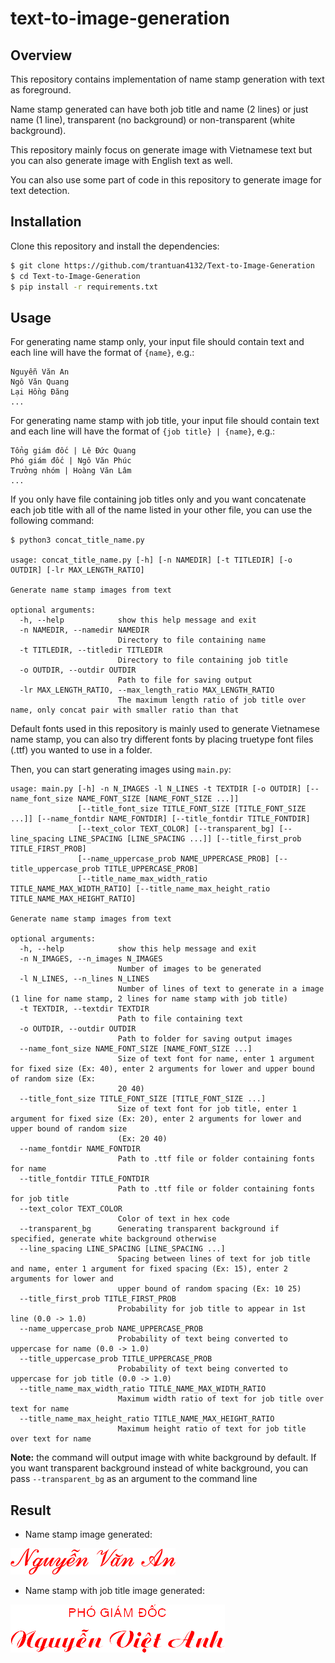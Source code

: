 # text-to-image-generation

## Overview

This repository contains implementation of name stamp generation with text as foreground. 

Name stamp generated can have both job title and name (2 lines) or just name (1 line), transparent (no background) or non-transparent (white background).

This repository mainly focus on generate image with Vietnamese text but you can also generate image with English text as well.

You can also use some part of code in this repository to generate image for text detection.

## Installation

Clone this repository and install the dependencies:

```bash
$ git clone https://github.com/trantuan4132/Text-to-Image-Generation
$ cd Text-to-Image-Generation
$ pip install -r requirements.txt
```

## Usage

For generating name stamp only, your input file should contain text and each line will have the format of `{name}`, e.g.:

```
Nguyễn Văn An
Ngô Văn Quang
Lại Hồng Đăng
...
```

For generating name stamp with job title, your input file should contain text and each line will have the format of `{job title} | {name}`, e.g.:

```
Tổng giám đốc | Lê Đức Quang
Phó giám đốc | Ngô Văn Phúc
Trưởng nhóm | Hoàng Văn Lâm
...
```

If you only have file containing job titles only and you want concatenate each job title with all of the name listed in your other file, you can use the following command:
```
$ python3 concat_title_name.py

usage: concat_title_name.py [-h] [-n NAMEDIR] [-t TITLEDIR] [-o OUTDIR] [-lr MAX_LENGTH_RATIO]

Generate name stamp images from text

optional arguments:
  -h, --help            show this help message and exit
  -n NAMEDIR, --namedir NAMEDIR
                        Directory to file containing name
  -t TITLEDIR, --titledir TITLEDIR
                        Directory to file containing job title
  -o OUTDIR, --outdir OUTDIR
                        Path to file for saving output
  -lr MAX_LENGTH_RATIO, --max_length_ratio MAX_LENGTH_RATIO
                        The maximum length ratio of job title over name, only concat pair with smaller ratio than that
```

Default fonts used in this repository is mainly used to generate Vietnamese name stamp, you can also try different fonts by placing truetype font files (.ttf) you wanted to use in a folder.

Then, you can start generating images using `main.py`:
```
usage: main.py [-h] -n N_IMAGES -l N_LINES -t TEXTDIR [-o OUTDIR] [--name_font_size NAME_FONT_SIZE [NAME_FONT_SIZE ...]]
               [--title_font_size TITLE_FONT_SIZE [TITLE_FONT_SIZE ...]] [--name_fontdir NAME_FONTDIR] [--title_fontdir TITLE_FONTDIR]
               [--text_color TEXT_COLOR] [--transparent_bg] [--line_spacing LINE_SPACING [LINE_SPACING ...]] [--title_first_prob TITLE_FIRST_PROB]
               [--name_uppercase_prob NAME_UPPERCASE_PROB] [--title_uppercase_prob TITLE_UPPERCASE_PROB]
               [--title_name_max_width_ratio TITLE_NAME_MAX_WIDTH_RATIO] [--title_name_max_height_ratio TITLE_NAME_MAX_HEIGHT_RATIO]

Generate name stamp images from text

optional arguments:
  -h, --help            show this help message and exit
  -n N_IMAGES, --n_images N_IMAGES
                        Number of images to be generated
  -l N_LINES, --n_lines N_LINES
                        Number of lines of text to generate in a image (1 line for name stamp, 2 lines for name stamp with job title)
  -t TEXTDIR, --textdir TEXTDIR
                        Path to file containing text
  -o OUTDIR, --outdir OUTDIR
                        Path to folder for saving output images
  --name_font_size NAME_FONT_SIZE [NAME_FONT_SIZE ...]
                        Size of text font for name, enter 1 argument for fixed size (Ex: 40), enter 2 arguments for lower and upper bound of random size (Ex:   
                        20 40)
  --title_font_size TITLE_FONT_SIZE [TITLE_FONT_SIZE ...]
                        Size of text font for job title, enter 1 argument for fixed size (Ex: 20), enter 2 arguments for lower and upper bound of random size   
                        (Ex: 20 40)
  --name_fontdir NAME_FONTDIR
                        Path to .ttf file or folder containing fonts for name
  --title_fontdir TITLE_FONTDIR
                        Path to .ttf file or folder containing fonts for job title
  --text_color TEXT_COLOR
                        Color of text in hex code
  --transparent_bg      Generating transparent background if specified, generate white background otherwise
  --line_spacing LINE_SPACING [LINE_SPACING ...]
                        Spacing between lines of text for job title and name, enter 1 argument for fixed spacing (Ex: 15), enter 2 arguments for lower and      
                        upper bound of random spacing (Ex: 10 25)
  --title_first_prob TITLE_FIRST_PROB
                        Probability for job title to appear in 1st line (0.0 -> 1.0)
  --name_uppercase_prob NAME_UPPERCASE_PROB
                        Probability of text being converted to uppercase for name (0.0 -> 1.0)
  --title_uppercase_prob TITLE_UPPERCASE_PROB
                        Probability of text being converted to uppercase for job title (0.0 -> 1.0)
  --title_name_max_width_ratio TITLE_NAME_MAX_WIDTH_RATIO
                        Maximum width ratio of text for job title over text for name
  --title_name_max_height_ratio TITLE_NAME_MAX_HEIGHT_RATIO
                        Maximum height ratio of text for job title over text for name
```

**Note:** the command will output image with white background by default. If you want transparent background instead of white background, you can pass `--transparent_bg` as an argument to the command line

## Result

- Name stamp image generated:

![image](sample-output-1.png)

- Name stamp with job title image generated:

![image](sample-output-2.png)
